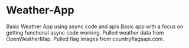 # Weather-App
Basic Weather App using async code and apis
Basic app with a focus on getting functional async code working.
Pulled weather data from OpenWeatherMap.
Pulled flag images from countryflagsapi.com.
